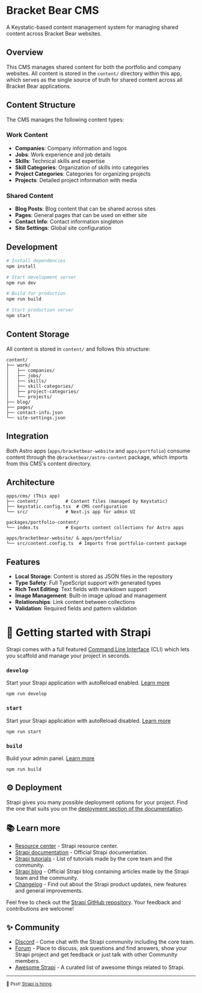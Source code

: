 # Bracket Bear CMS

A Keystatic-based content management system for managing shared content across Bracket Bear websites.

## Overview

This CMS manages shared content for both the portfolio and company websites. All content is stored in the `content/` directory within this app, which serves as the single source of truth for shared content across all Bracket Bear applications.

## Content Structure

The CMS manages the following content types:

### Work Content
- **Companies**: Company information and logos
- **Jobs**: Work experience and job details
- **Skills**: Technical skills and expertise
- **Skill Categories**: Organization of skills into categories
- **Project Categories**: Categories for organizing projects
- **Projects**: Detailed project information with media

### Shared Content
- **Blog Posts**: Blog content that can be shared across sites
- **Pages**: General pages that can be used on either site
- **Contact Info**: Contact information singleton
- **Site Settings**: Global site configuration

## Development

```bash
# Install dependencies
npm install

# Start development server
npm run dev

# Build for production
npm run build

# Start production server
npm start
```

## Content Storage

All content is stored in `content/` and follows this structure:

```
content/
├── work/
│   ├── companies/
│   ├── jobs/
│   ├── skills/
│   ├── skill-categories/
│   ├── project-categories/
│   └── projects/
├── blog/
├── pages/
├── contact-info.json
└── site-settings.json
```

## Integration

Both Astro apps (`apps/bracketbear-website` and `apps/portfolio`) consume content through the `@bracketbear/astro-content` package, which imports from this CMS's content directory.

## Architecture

```
apps/cms/ (This app)
├── content/          # Content files (managed by Keystatic)
├── keystatic.config.tsx  # CMS configuration
└── src/              # Next.js app for admin UI

packages/portfolio-content/
└── index.ts          # Exports content collections for Astro apps

apps/bracketbear-website/ & apps/portfolio/
└── src/content.config.ts  # Imports from portfolio-content package
```

## Features

- **Local Storage**: Content is stored as JSON files in the repository
- **Type Safety**: Full TypeScript support with generated types
- **Rich Text Editing**: Text fields with markdown support
- **Image Management**: Built-in image upload and management
- **Relationships**: Link content between collections
- **Validation**: Required fields and pattern validation

# 🚀 Getting started with Strapi

Strapi comes with a full featured [Command Line Interface](https://docs.strapi.io/developer-docs/latest/developer-resources/cli/CLI.html) (CLI) which lets you scaffold and manage your project in seconds.

### `develop`

Start your Strapi application with autoReload enabled. [Learn more](https://docs.strapi.io/developer-docs/latest/developer-resources/cli/CLI.html#strapi-develop)

```
npm run develop
```

### `start`

Start your Strapi application with autoReload disabled. [Learn more](https://docs.strapi.io/developer-docs/latest/developer-resources/cli/CLI.html#strapi-start)

```
npm run start
```

### `build`

Build your admin panel. [Learn more](https://docs.strapi.io/developer-docs/latest/developer-resources/cli/CLI.html#strapi-build)

```
npm run build
```

## ⚙️ Deployment

Strapi gives you many possible deployment options for your project. Find the one that suits you on the [deployment section of the documentation](https://docs.strapi.io/developer-docs/latest/setup-deployment-guides/deployment.html).

## 📚 Learn more

- [Resource center](https://strapi.io/resource-center) - Strapi resource center.
- [Strapi documentation](https://docs.strapi.io) - Official Strapi documentation.
- [Strapi tutorials](https://strapi.io/tutorials) - List of tutorials made by the core team and the community.
- [Strapi blog](https://docs.strapi.io) - Official Strapi blog containing articles made by the Strapi team and the community.
- [Changelog](https://strapi.io/changelog) - Find out about the Strapi product updates, new features and general improvements.

Feel free to check out the [Strapi GitHub repository](https://github.com/strapi/strapi). Your feedback and contributions are welcome!

## ✨ Community

- [Discord](https://discord.strapi.io) - Come chat with the Strapi community including the core team.
- [Forum](https://forum.strapi.io/) - Place to discuss, ask questions and find answers, show your Strapi project and get feedback or just talk with other Community members.
- [Awesome Strapi](https://github.com/strapi/awesome-strapi) - A curated list of awesome things related to Strapi.

---

<sub>🤫 Psst! [Strapi is hiring](https://strapi.io/careers).</sub>
